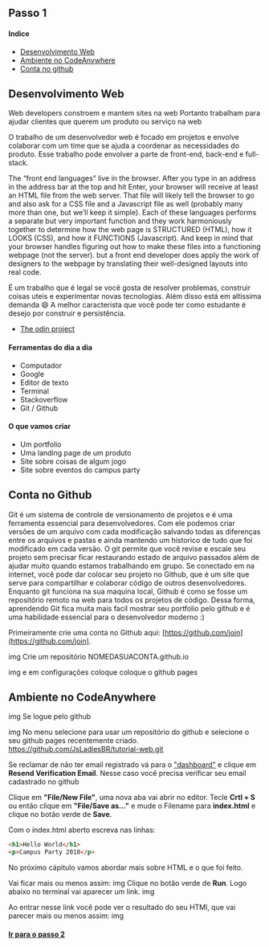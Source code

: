 ## Passo 1

#### Indice
* [Desenvolvimento Web](#desenvolvimento-web)
* [Ambiente no CodeAnywhere](#ambiente-no-codeanywhere)
* [Conta no github](#conta-no-github)

## Desenvolvimento Web

Web developers constroem e mantem sites na web
Portanto trabalham para ajudar clientes que querem um produto ou serviço na web

O trabalho de um desenvolvedor web é focado em projetos e envolve colaborar com um time que se ajuda a coordenar as necessidades do produto. 
Esse trabalho pode envolver a parte de front-end, back-end e full-stack.

The “front end languages” live in the browser. After you type in an address in the address bar at the top and hit Enter, your browser will receive at least an HTML file from the web server. That file will likely tell the browser to go and also ask for a CSS file and a Javascript file as well (probably many more than one, but we’ll keep it simple).
Each of these languages performs a separate but very important function and they work harmoniously together to determine how the web page is STRUCTURED (HTML), how it LOOKS (CSS), and how it FUNCTIONS (Javascript). And keep in mind that your browser handles figuring out how to make these files into a functioning webpage (not the server).
but a front end developer does apply the work of designers to the webpage by translating their well-designed layouts into real code. 


É um trabalho que é legal se você gosta de resolver problemas, construir coisas uteis
e experimentar novas tecnologias. Além disso está em altissima demanda :smile:
A melhor caracterista que você pode ter como estudante é desejo por construir e persistência. 

* [The odin project](https://www.theodinproject.com/courses/web-development-101)

#### Ferramentas do dia a dia

* Computador
* Google
* Editor de texto
* Terminal
* Stackoverflow
* Git / Github

#### O que vamos criar

* Um portfolio
* Uma landing page de um produto
* Site sobre coisas de algum jogo
* Site sobre eventos do campus party

## Conta no Github

Git é um sistema de controle de versionamento de projetos e é uma ferramenta essencial para desenvolvedores. Com ele podemos criar versões de um arquivo com cada modificação salvando todas as diferenças entre os arquivos e pastas e ainda mantendo um historico de tudo que foi modificado em cada versão.
O git permite que você revise e escale seu projeto sem precisar ficar restaurando estado de arquivo passados além de ajudar muito quando estamos trabalhando em grupo. Se conectado em na internet, você pode dar colocar seu projeto no Github, que é um site que serve para compartilhar e colaborar código de outros desenvolvedores.
Enquanto git funciona na sua maquina local, Github é como se fosse um repositório remoto na web para todos os projetos de código. Dessa forma, aprendendo Git fica muita mais facil mostrar seu portfolio pelo github e é uma habilidade essencial para o desenvolvedor moderno :)

Primeiramente crie uma conta no Github aqui: [https://github.com/join](https://github.com/join).

img
Crie um repositório 
NOMEDASUACONTA.github.io

img
e em configurações coloque coloque o github pages

## Ambiente no CodeAnywhere

img
Se logue pelo github

img
No menu selecione para usar um repositório do github e selecione o seu github pages recentemente criado.
https://github.com/JsLadiesBR/tutorial-web.git

Se reclamar de não ter email registrado vá para o ["dashboard"](https://codeanywhere.com/dashboard) e clique em **Resend Verification Email**. Nesse caso você precisa verificar seu email cadastrado no github 

Clique em **"File/New File"**, uma nova aba vai abrir no editor.
Tecle **Crtl + S** ou então clique em **"File/Save as..."** e mude o Filename para **index.html** e clique no botão verde de **Save**.

Com o index.html aberto escreva nas linhas:
```html
<h1>Hello World</h1>
<p>Campus Party 2018</p>
```
No próximo cápitulo vamos abordar mais sobre HTML e o que foi feito.


Vai ficar mais ou menos assim:
img
Clique no botão verde de **Run**. Logo abaixo no terminal vai aparecer um link.
img

Ao entrar nesse link você pode ver o resultado do seu HTMl, que vai parecer mais ou menos assim:
img

#### [Ir para o passo 2](chapter2.md)